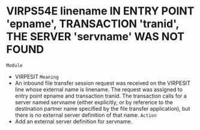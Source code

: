 # VIRPS54E linename IN ENTRY POINT 'epname', TRANSACTION 'tranid', THE SERVER 'servname' WAS NOT FOUND
`Module`
- VIRPESIT
`Meaning`
- An inbound file transfer session request was received on the VIRPESIT line whose external name is linename.       The request was assigned to entry point epname and transaction tranid. The transaction calls for a server named servname (either explicitly, or by reference to the destination partner name specified by the file transfer application), but there is no external server definition of that name.
`Action`
- Add an external server definition for servname.
